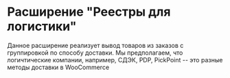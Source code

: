 # Расширение "Реестры для логистики"

Данное расширение реализует вывод товаров из заказов с группировкой по способу доставки.
Мы предполагаем, что логичтические компании, например, СДЭК, PDP, PickPoint -- это разные методы доставки в WooCommerce

